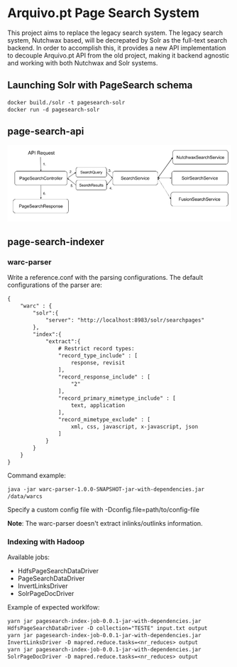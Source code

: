 # Arquivo.pt Page Search System

This project aims to replace the legacy search system. The legacy search system, Nutchwax based, will be decrepated by Solr as the full-text search backend. In order to accomplish this, it provides a new API implementation to decouple Arquivo.pt API from the old project, making it backend agnostic and working with both Nutchwax and Solr systems.

## Launching Solr with PageSearch schema
```
docker build./solr -t pagesearch-solr
docker run -d pagesearch-solr
```
## page-search-api

![](docs/img/PageSearchArchitecture.png)


## page-search-indexer

### warc-parser

Write a reference.conf with the parsing configurations. The default configurations of the parser are:
```
{
    "warc" : {
        "solr":{
            "server": "http://localhost:8983/solr/searchpages"
        },
        "index":{
            "extract":{
                # Restrict record types:
                "record_type_include" : [
                    response, revisit
                ],
                "record_response_include" : [
                    "2"
                ],
                "record_primary_mimetype_include" : [
                    text, application
                ],
                "record_mimetype_exclude" : [
                    xml, css, javascript, x-javascript, json
                ]
            }
        }
    }
}
```
Command example:
```
java -jar warc-parser-1.0.0-SNAPSHOT-jar-with-dependencies.jar /data/warcs
```
Specify a custom config file with -Dconfig.file=path/to/config-file

**Note**: The warc-parser doesn't extract inlinks/outlinks information.

### Indexing with Hadoop

Available jobs:
* HdfsPageSearchDataDriver
* PageSearchDataDriver
* InvertLinksDriver
* SolrPageDocDriver

Example of expected worklfow:
```
yarn jar pagesearch-index-job-0.0.1-jar-with-dependencies.jar HdfsPageSearchDataDriver -D collection="TESTE" input.txt output
yarn jar pagesearch-index-job-0.0.1-jar-with-dependencies.jar InvertLinksDriver -D mapred.reduce.tasks=<nr_reduces> output
yarn jar pagesearch-index-job-0.0.1-jar-with-dependencies.jar SolrPageDocDriver -D mapred.reduce.tasks=<nr_reduces> output
```

